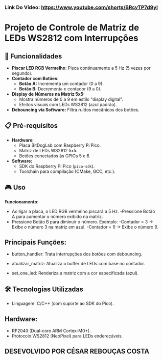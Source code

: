 ### Link Do Vídeo: https://www.youtube.com/shorts/BRcyTP7d9yI
# Projeto de Controle de Matriz de LEDs WS2812 com Interrupções

## 🚀 Funcionalidades

- **Piscar LED RGB Vermelho:** Pisca continuamente a 5 Hz (5 vezes por segundo).
- **Contador com Botões:**
  - **Botão A:** Incrementa um contador (0 a 9).
  - **Botão B:** Decrementa o contador (9 a 0).
- **Display de Números na Matriz 5x5:**
  - Mostra números de 0 a 9 em estilo "display digital".
  - Efeitos visuais com LEDs WS2812 (azul padrão).
- **Debouncing via Software:** Filtra ruídos mecânicos dos botões.

## 📋 Pré-requisitos

- **Hardware:**
  - Placa BitDogLab com Raspberry Pi Pico.
  - Matriz de LEDs WS2812 5x5.
  - Botões conectados às GPIOs 5 e 6.
- **Software:**
  - SDK do Raspberry Pi Pico (`pico-sdk`).
  - Toolchain para compilação (CMake, GCC, etc.).

## 🎮 Uso
**Funcionamento:**

- Ao ligar a placa, o LED RGB vermelho piscará a 5 Hz.
-Pressione Botão A para aumentar o número exibido na matriz.
- Pressione Botão B para diminuir o número.
  Exemplo:
-Contador = 3 → Exibe o número 3 na matriz em azul.
-Contador = 9 → Exibe o número 9.

## Principais Funções:
- button_handler: Trata interrupções dos botões com debouncing.

- atualizar_matriz: Atualiza o buffer de LEDs com base no contador.

- set_one_led: Renderiza a matriz com a cor especificada (azul).

## 🛠️ Tecnologias Utilizadas
- Linguagem: C/C++ (com suporte ao SDK do Pico).
## Hardware:
- RP2040 (Dual-core ARM Cortex-M0+).
- Protocolo WS2812 (NeoPixel) para LEDs endereçáveis.

## DESEVOLVIDO POR CÉSAR REBOUÇAS COSTA
